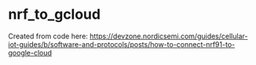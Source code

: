 # nrf_to_gcloud
Created from code here: https://devzone.nordicsemi.com/guides/cellular-iot-guides/b/software-and-protocols/posts/how-to-connect-nrf91-to-google-cloud
